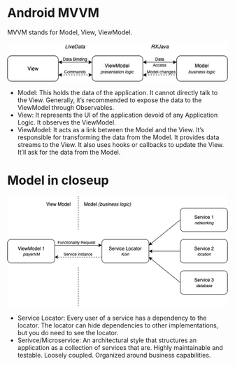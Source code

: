 # Android MVVM
MVVM stands for Model, View, ViewModel.

![MVVM Schematics](./MVVM.png)

  - Model: This holds the data of the application. It cannot directly talk to the View. Generally, it’s recommended to expose the data to the ViewModel through Observables.
  - View: It represents the UI of the application devoid of any Application Logic. It observes the ViewModel.
  - ViewModel: It acts as a link between the Model and the View. It’s responsible for transforming the data from the Model. It provides data streams to the View. It also uses hooks or callbacks to update the View. It’ll ask for the data from the Model.

# Model in closeup

![Model Schematics](./Model.png)

  - Service Locator: Every user of a service has a dependency to the locator. The locator can hide dependencies to other implementations, but you do need to see the locator.
  - Serivce/Microservice: An architectural style that structures an application as a collection of services that are. Highly maintainable and testable. Loosely coupled. Organized around business capabilities.
